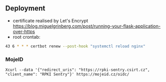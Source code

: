 


## Deployment

* certificate realised by Let's Encrypt https://blog.miguelgrinberg.com/post/running-your-flask-application-over-https
* root crontab: 

```bash
43 6 * * * certbot renew --post-hook "systemctl reload nginx"
```

### MojeID

```
Xcurl --data '{"redirect_uris": "https://rpki-sentry.csirt.cz", "client_name": "RPKI Sentry"}' https://mojeid.cz/oidc/
```
